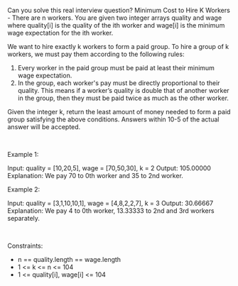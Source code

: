 Can you solve this real interview question? Minimum Cost to Hire K Workers - There are n workers. You are given two integer arrays quality and wage where quality[i] is the quality of the ith worker and wage[i] is the minimum wage expectation for the ith worker.

We want to hire exactly k workers to form a paid group. To hire a group of k workers, we must pay them according to the following rules:

 1. Every worker in the paid group must be paid at least their minimum wage expectation.
 2. In the group, each worker's pay must be directly proportional to their quality. This means if a worker’s quality is double that of another worker in the group, then they must be paid twice as much as the other worker.

Given the integer k, return the least amount of money needed to form a paid group satisfying the above conditions. Answers within 10-5 of the actual answer will be accepted.

 

Example 1:


Input: quality = [10,20,5], wage = [70,50,30], k = 2
Output: 105.00000
Explanation: We pay 70 to 0th worker and 35 to 2nd worker.


Example 2:


Input: quality = [3,1,10,10,1], wage = [4,8,2,2,7], k = 3
Output: 30.66667
Explanation: We pay 4 to 0th worker, 13.33333 to 2nd and 3rd workers separately.


 

Constraints:

 * n == quality.length == wage.length
 * 1 <= k <= n <= 104
 * 1 <= quality[i], wage[i] <= 104